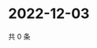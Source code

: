 # 2022-12-03

共 0 条

<!-- BEGIN WEIBO -->
<!-- 最后更新时间 Sat Dec 03 2022 09:05:18 GMT+0800 (China Standard Time) -->

<!-- END WEIBO -->
